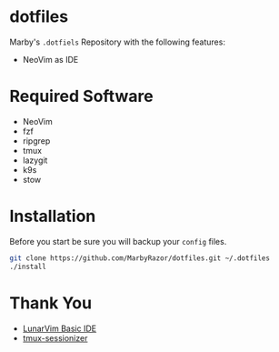 # dotfiles

Marby's `.dotfiels` Repository with the following features:

- NeoVim as IDE

# Required Software

- NeoVim
- fzf
- ripgrep
- tmux
- lazygit
- k9s
- stow

# Installation 

Before you start be sure you will backup your `config` files.

```sh
git clone https://github.com/MarbyRazor/dotfiles.git ~/.dotfiles
./install
```

# Thank You

- [LunarVim Basic IDE](https://github.com/LunarVim/nvim-basic-ide) 
- [tmux-sessionizer](https://github.com/edr3x/tmux-sessionizer) 

